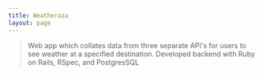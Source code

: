 ```yaml
---
title: Weatheraza
layout: page
---
```


> Web app which collates data from three separate API's for users to see weather at a specified destination. Developed backend with Ruby on Rails, RSpec, and PostgresSQL